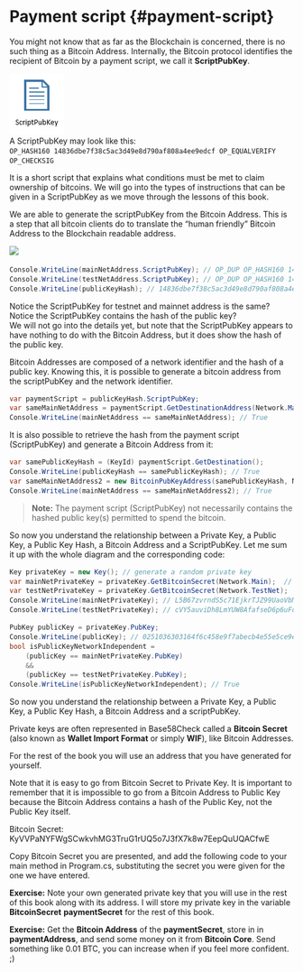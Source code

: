 # Payment script {#payment-script}
You might not know that as far as the Blockchain is concerned, there is no such thing as a Bitcoin Address. Internally, the Bitcoin protocol identifies the recipient of Bitcoin by a payment script, we call it **ScriptPubKey**.  

![](../assets/ScriptPubKey.png)  
A ScriptPubKey may look like this:  
```OP_HASH160 14836dbe7f38c5ac3d49e8d790af808a4ee9edcf OP_EQUALVERIFY OP_CHECKSIG```  

It is a short script that explains what conditions must be met to claim ownership of bitcoins. We will go into the types of instructions that can be given in a ScriptPubKey as we move through the lessons of this book.  

We are able to generate the scriptPubKey from the Bitcoin Address. This is a step that all bitcoin clients do to translate the “human friendly” Bitcoin Address to the Blockchain readable address.

![](../assets/BitcoinAddressToScriptPubKey.png)  

```cs 
Console.WriteLine(mainNetAddress.ScriptPubKey); // OP_DUP OP_HASH160 14836dbe7f38c5ac3d49e8d790af808a4ee9edcf OP_EQUALVERIFY OP_CHECKSIG
Console.WriteLine(testNetAddress.ScriptPubKey); // OP_DUP OP_HASH160 14836dbe7f38c5ac3d49e8d790af808a4ee9edcf OP_EQUALVERIFY OP_CHECKSIG
Console.WriteLine(publicKeyHash); // 14836dbe7f38c5ac3d49e8d790af808a4ee9edcf
```  

Notice the ScriptPubKey for testnet and mainnet address is the same?  
Notice the ScriptPubKey contains the hash of the public key?  
We will not go into the details yet, but note that the ScriptPubKey appears to have nothing to do with the Bitcoin Address, but it does show the hash of the public key.  

Bitcoin Addresses are composed of a network identifier and the hash of a public key. Knowing this, it is possible to generate a bitcoin address from the scriptPubKey and the network identifier.

```cs
var paymentScript = publicKeyHash.ScriptPubKey;
var sameMainNetAddress = paymentScript.GetDestinationAddress(Network.Main);
Console.WriteLine(mainNetAddress == sameMainNetAddress); // True
```   

It is also possible to retrieve the hash from the payment script (ScriptPubKey) and generate a Bitcoin Address from it:  

```cs
var samePublicKeyHash = (KeyId) paymentScript.GetDestination();
Console.WriteLine(publicKeyHash == samePublicKeyHash); // True
var sameMainNetAddress2 = new BitcoinPubKeyAddress(samePublicKeyHash, Network.Main);
Console.WriteLine(mainNetAddress == sameMainNetAddress2); // True
```   

> **Note:** The payment script (ScriptPubKey) not necessarily contains the hashed public key(s) permitted to spend the bitcoin.  

So now you understand the relationship between a Private Key, a Public Key, a Public Key Hash, a Bitcoin Address and a ScriptPubKey. Let me sum it up with the whole diagram and the corresponding code:  








```cs  
Key privateKey = new Key(); // generate a random private key
var mainNetPrivateKey = privateKey.GetBitcoinSecret(Network.Main);  // get our private key for the mainnet
var testNetPrivateKey = privateKey.GetBitcoinSecret(Network.TestNet);  // get our private key for the testnet
Console.WriteLine(mainNetPrivateKey); // L5B67zvrndS5c71EjkrTJZ99UaoVbMUAK58GKdQUfYCpAa6jypvn
Console.WriteLine(testNetPrivateKey); // cVY5auviDh8LmYUW8AfafseD6p6uFoZrP7GjS3rzAerpRKE9Wmuz
```  
```cs 
PubKey publicKey = privateKey.PubKey;
Console.WriteLine(publicKey); // 0251036303164f6c458e9f7abecb4e55e5ce9ec2b2f1d06d633c9653a07976560c
bool isPublicKeyNetworkIndependent =
    (publicKey == mainNetPrivateKey.PubKey)
    &&
    (publicKey == testNetPrivateKey.PubKey);
Console.WriteLine(isPublicKeyNetworkIndependent); // True
```  
 






So now you understand the relationship between a Private Key, a Public Key, a Public Key Hash, a Bitcoin Address and a scriptPubKey.

Private keys are often represented in Base58Check called a **Bitcoin Secret** (also known as **Wallet Import Format** or simply **WIF**), like Bitcoin Addresses.

For the rest of the book you will use an address that you have generated for yourself.

Note that it is easy to go from Bitcoin Secret to Private Key. It is important to remember that it is impossible to go from a Bitcoin Address to Public Key because the Bitcoin Address contains a hash of the Public Key, not the Public Key itself.

Bitcoin Secret: KyVVPaNYFWgSCwkvhMG3TruG1rUQ5o7J3fX7k8w7EepQuUQACfwE

Copy Bitcoin Secret you are presented, and add the following code to your main method in Program.cs, substituting the secret you were given for the one we have entered.

**Exercise:** Note your own generated private key that you will use in the rest of this book along with its address. I will store my private key in the variable **BitcoinSecret** **paymentSecret** for the rest of this book.

**Exercise:** Get the **Bitcoin Address** of the **paymentSecret**, store in in **paymentAddress**, and send some money on it from **Bitcoin Core**. Send something like 0.01 BTC, you can increase when if you feel more confident. ;)

